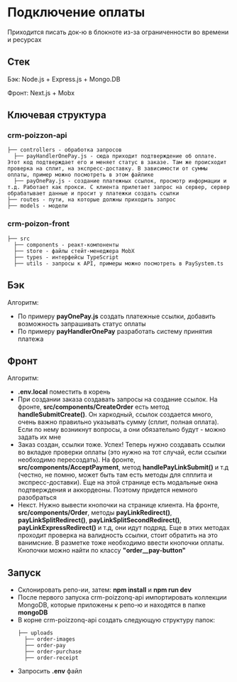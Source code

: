 # Подключение оплаты 
Приходится писать док-ю в блокноте из-за ограниченности во времени и ресурсах 
## Стек
Бэк: Node.js + Express.js + Mongo.DB

Фронт: Next.js + Mobx
## Ключевая структура
### crm-poizzon-api
```
├── controllers - обработка запросов
  ├── payHandlerOnePay.js - сюда приходит подтверждение об оплате. Этот код подтверждает его и меняет статус в заказе. Там же происходит проверка на сплит, на экспресс-доставку. В зависимости от суммы оплаты, пример можно посмотреть в этом файлике
  ├── payOnePay.js - создание платежных ссылок, просмотр информации и т.д. Работает как прокси. С клиента прилетает запрос на сервер, сервер обрабатывает данные и просит у платежки создать ссылки
├── routes - пути, на которые должны приходить запрос 
├── models - модели 
```
### crm-poizon-front
```
├── src
  ├── components - реакт-компоненты
  ├── store - файлы стейт-менеджера MobX
  ├── types - интерфейсы TypeScript
  ├── utils - запросы к API, примеры можно посмотреть в PaySystem.ts 
```
## Бэк
Алгоритм:
- По примеру __payOnePay.js__ создать платежные ссылки, добавить возможность запрашивать статус оплаты
- По примеру __payHandlerOnePay__ разработать систему принятия платежа 
## Фронт
Алгоритм: 
- __.env.local__ поместить в корень
- При создании заказа создавать запросы на создание ссылок. На фронте, __src/components/CreateOrder__ есть метод __handleSubmitCreate()__. Он харкодный, ссылок создается много, очень важно правильно указывать сумму (сплит, полная оплата). Если по нему возникнут вопросы, а они обязательно будут - можно задать их мне 
- Заказ создан, ссылки тоже. Успех! Теперь нужно создавать ссылки во вкладке проверки оплаты (это нужно на тот случай, если ссылки необходимо пересоздать). На фронте, __src/components/AcceptPayment__, метод __handlePayLinkSubmit()__ и т.д (честно, не помню, может быть там есть методы для спплита и экспресс-доставки). Еще на этой странице есть модальные окна подтверждения и аккордеоны. Поэтому придется немного разобраться
- Некст. Нужно вывести кнопочки на странице клиента. На фронте, __src/components/Order__, методы __payLinkRedirect()__, __payLinkSplitRedirect()__, __payLinkSplitSecondRedirect()__, __payLinkExpressRedirect()__ и т.д, они идут подряд. Еще в этих методах проходит проверка на валидность ссылки, стоит обратить на это ванимсние. В разметке тоже необходимо ввести кнопочки оплаты. Кнопочки можно найти по классу __"order__pay-button"__
 
## Запуск

- Склонировать репо-ии, затем: __npm install__ и __npm run dev__
- После первого запуска crm-poizzonq-api импортировать коллекции MongoDB, которые приложены к репо-ю и находятся в папке __mongoDB__
- В корне crm-poizzonq-api создать следующую структуру папок:
  ```
  ├── uploads
    ├── order-images
    ├── order-pay
    ├── order-purchase
    ├── order-receipt
  ```
- Запросить __.env__ файл
